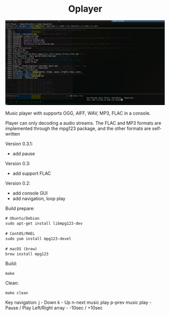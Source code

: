 <div align="center">

  <h1>  Oplayer </h1>
</div>

<img src="https://github.com/oditynet/Oplayer/blob/main/screen1.png" height="auto" />

Music player with supports OGG, AIFF, WAV, MP3, FLAC in a console.

Player can only decoding a audio streams. The FLAC and MP3 formats are implemented through the mpg123 package, and the other formats are self-written

Version 0.3.1:
- add pause

Version 0.3:
- add support FLAC

Version 0.2:
- add console GUI
- add navigation, loop play

Build prepare:
```
# Ubuntu/Debian
sudo apt-get install libmpg123-dev

# CentOS/RHEL
sudo yum install mpg123-devel

# macOS (brew)
brew install mpg123
```

Build:

```
make
```

Clean:

```
make clean
```

Key navigation:
j - Down
k - Up
n-next music play
p-prev music play
<spice> - Pause / Play
Left/Right array - -10sec / +10sec 

